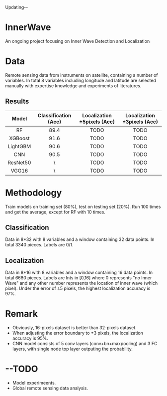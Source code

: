 Updating--

# InnerWave
An ongoing project focusing on Inner Wave Detection and Localization

# Data
Remote sensing data from instruments on satellite, containing a number of variables. In total 8 variables including longitude and latitude are selected manually with expertise knowledge and experiments of literatures.

## Results

|  Model   | Classification (Acc) |  Localization ±5pixels (Acc)  |  Localization ±3pixels (Acc)  |
| :------: | :------: | :---------: | :---------: |
|    RF    |   89.4   |    TODO     |    TODO     |
| XGBoost  |   91.6   |    TODO     |    TODO     |
| LightGBM |   90.6   |    TODO     |    TODO     |
|    CNN   |   90.5   |    TODO     |    TODO     |
| ResNet50 |    \     |    TODO     |    TODO     |
|  VGG16   |    \     |    TODO     |    TODO     |




# Methodology

Train models on training set (80%), test on testing set (20%). Run 100 times and get the average, except for RF with 10 times.

## Classification
Data in 8*32 with 8 variables and a window containing 32 data points. In total 3340 pieces.
Labels are 0/1.

## Localization
Data in 8*16 with 8 variables and a window containing 16 data points. In total 6680 pieces.
Labels are Ints in [0,16] where 0 represents "no Inner Wave" and any other number represents the location of inner wave (which pixel).
Under the error of ±5 pixels, the highest localization accuracy is 97%.

# Remark
- Obviously, 16-pixels dataset is better than 32-pixels dataset.
- When adjusting the error boundary to ±3 pixels, the localization accuracy is 95%.
- CNN model consists of 5 conv layers (conv+bn+maxpooling) and 3 FC layers, with single node top layer outputing the probability.

# --TODO
- Model experimeents.
- Global remote sensing data analysis.
